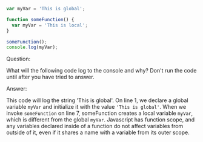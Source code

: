 ```Javascript
var myVar = 'This is global';

function someFunction() {
  var myVar = 'This is local';
}

someFunction();
console.log(myVar);
```

Question:

What will the following code log to the console and why? Don't run the code
until after you have tried to answer.

Answer:

This code will log the string 'This is global'.
On line 1, we declare a global variable `myVar` and initialize it with the
value `'This is global'`. When we invoke `someFunction` on line 7, someFunction
creates a local variable `myVar`, which is different from the global `myVar`.
Javascript has function scope, and any variables declared inside of a function
do not affect variables from outside of it, even if it shares a name with a
variable from its outer scope.